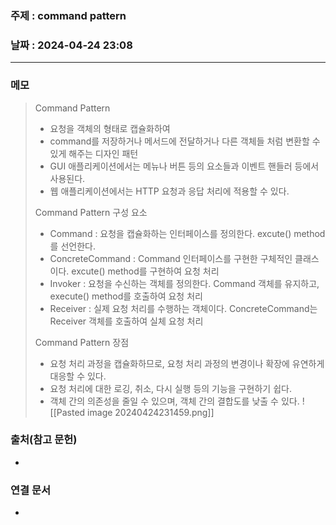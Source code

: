 ### 주제 : command pattern

### 날짜 : 2024-04-24 23:08
----
### 메모
> Command Pattern
> 	- 요청을 객체의 형태로 캡슐화하여
> 	- command를 저장하거나 메서드에 전달하거나 다른 객체들 처럼 변환할 수 있게 해주는 디자인 패턴
> 	- GUI 애플리케이션에서는 메뉴나 버튼 등의 요소들과 이벤트 핸들러 등에서 사용된다.
> 	- 웹 애플리케이션에서는 HTTP 요청과 응답 처리에 적용할 수 있다.
> 
> Command Pattern 구성 요소
> 	- Command : 요청을 캡슐화하는 인터페이스를 정의한다. excute() method를 선언한다.
> 	- ConcreteCommand : Command 인터페이스를 구현한 구체적인 클래스이다. excute() method를 구현하여 요청 처리
> 	- Invoker : 요청을 수신하는 객체를 정의한다. Command 객체를 유지하고, execute() method를 호출하여 요청 처리
> 	- Receiver : 실제 요청 처리를 수행하는 객체이다. ConcreteCommand는 Receiver 객체를 호출하여 실체 요청 처리
> 
> Command Pattern 장점
> 	- 요청 처리 과정을 캡슐화하므로, 요청 처리 과정의 변경이나 확장에 유연하게 대응할 수 있다.
> 	- 요청 처리에 대한 로깅, 취소, 다시 실행 등의 기능을 구현하기 쉽다.
> 	- 객체 간의 의존성을 줄일 수 있으며, 객체 간의 결합도를 낮출 수 있다.
> 	![[Pasted image 20240424231459.png]]
> 	


### 출처(참고 문헌)
-

### 연결 문서
-
